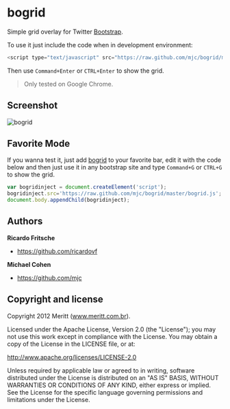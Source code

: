 bogrid
=================

Simple grid overlay for Twitter [Bootstrap](https://github.com/twitter/bootstrap).

To use it just include the code when in development environment:

`````javascript
<script type="text/javascript" src="https://raw.github.com/mjc/bogrid/master/bogrid.js"></script>
`````

Then use `Command+Enter` or `CTRL+Enter` to show the grid.

> Only tested on Google Chrome.

Screenshot
-------

![bogrid](https://raw.github.com/mjc/bogrid/master/bogrid.jpg "bogrid")

Favorite Mode
-------

If you wanna test it, just add [bogrid](http://twitter.github.com/bogrid) to your favorite bar, edit it with the code below and then just use it in any bootstrap site and type `Command+G` or `CTRL+G` to show the grid.

`````javascript
var bogridinject = document.createElement('script');
bogridinject.src='https://raw.github.com/mjc/bogrid/master/bogrid.js';
document.body.appendChild(bogridinject);
`````

Authors
-------

**Ricardo Fritsche**

+ https://github.com/ricardovf

**Michael Cohen**

+ https://github.com/mjc



Copyright and license
---------------------

Copyright 2012 Meritt (www.meritt.com.br).

Licensed under the Apache License, Version 2.0 (the "License");
you may not use this work except in compliance with the License.
You may obtain a copy of the License in the LICENSE file, or at:

   http://www.apache.org/licenses/LICENSE-2.0

Unless required by applicable law or agreed to in writing, software
distributed under the License is distributed on an "AS IS" BASIS,
WITHOUT WARRANTIES OR CONDITIONS OF ANY KIND, either express or implied.
See the License for the specific language governing permissions and
limitations under the License.